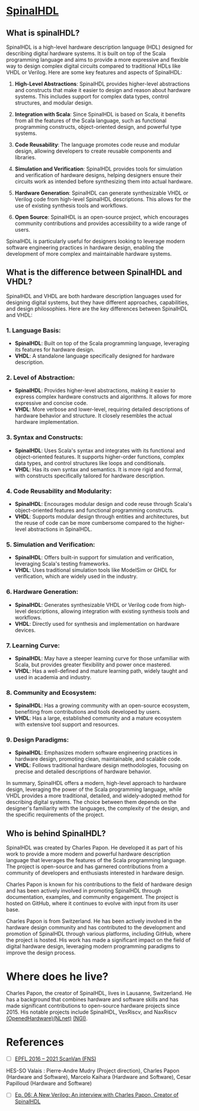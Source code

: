 # [SpinalHDL]()

## What is spinalHDL?

SpinalHDL is a high-level hardware description language (HDL) designed for describing digital hardware systems. It is built on top of the Scala programming language and aims to provide a more expressive and flexible way to design complex digital circuits compared to traditional HDLs like VHDL or Verilog. Here are some key features and aspects of SpinalHDL:

1. **High-Level Abstractions**: SpinalHDL provides higher-level abstractions and constructs that make it easier to design and reason about hardware systems. This includes support for complex data types, control structures, and modular design.

2. **Integration with Scala**: Since SpinalHDL is based on Scala, it benefits from all the features of the Scala language, such as functional programming constructs, object-oriented design, and powerful type systems.

3. **Code Reusability**: The language promotes code reuse and modular design, allowing developers to create reusable components and libraries.

4. **Simulation and Verification**: SpinalHDL provides tools for simulation and verification of hardware designs, helping designers ensure their circuits work as intended before synthesizing them into actual hardware.

5. **Hardware Generation**: SpinalHDL can generate synthesizable VHDL or Verilog code from high-level SpinalHDL descriptions. This allows for the use of existing synthesis tools and workflows.

6. **Open Source**: SpinalHDL is an open-source project, which encourages community contributions and provides accessibility to a wide range of users.

SpinalHDL is particularly useful for designers looking to leverage modern software engineering practices in hardware design, enabling the development of more complex and maintainable hardware systems.

## What is the difference between SpinalHDL and VHDL?

SpinalHDL and VHDL are both hardware description languages used for designing digital systems, but they have different approaches, capabilities, and design philosophies. Here are the key differences between SpinalHDL and VHDL:

### **1. Language Basis:**
- **SpinalHDL**: Built on top of the Scala programming language, leveraging its features for hardware design.
- **VHDL**: A standalone language specifically designed for hardware description.

### **2. Level of Abstraction:**
- **SpinalHDL**: Provides higher-level abstractions, making it easier to express complex hardware constructs and algorithms. It allows for more expressive and concise code.
- **VHDL**: More verbose and lower-level, requiring detailed descriptions of hardware behavior and structure. It closely resembles the actual hardware implementation.

### **3. Syntax and Constructs:**
- **SpinalHDL**: Uses Scala's syntax and integrates with its functional and object-oriented features. It supports higher-order functions, complex data types, and control structures like loops and conditionals.
- **VHDL**: Has its own syntax and semantics. It is more rigid and formal, with constructs specifically tailored for hardware description.

### **4. Code Reusability and Modularity:**
- **SpinalHDL**: Encourages modular design and code reuse through Scala's object-oriented features and functional programming constructs.
- **VHDL**: Supports modular design through entities and architectures, but the reuse of code can be more cumbersome compared to the higher-level abstractions in SpinalHDL.

### **5. Simulation and Verification:**
- **SpinalHDL**: Offers built-in support for simulation and verification, leveraging Scala's testing frameworks.
- **VHDL**: Uses traditional simulation tools like ModelSim or GHDL for verification, which are widely used in the industry.

### **6. Hardware Generation:**
- **SpinalHDL**: Generates synthesizable VHDL or Verilog code from high-level descriptions, allowing integration with existing synthesis tools and workflows.
- **VHDL**: Directly used for synthesis and implementation on hardware devices.

### **7. Learning Curve:**
- **SpinalHDL**: May have a steeper learning curve for those unfamiliar with Scala, but provides greater flexibility and power once mastered.
- **VHDL**: Has a well-defined and mature learning path, widely taught and used in academia and industry.

### **8. Community and Ecosystem:**
- **SpinalHDL**: Has a growing community with an open-source ecosystem, benefiting from contributions and tools developed by users.
- **VHDL**: Has a large, established community and a mature ecosystem with extensive tool support and resources.

### **9. Design Paradigms:**
- **SpinalHDL**: Emphasizes modern software engineering practices in hardware design, promoting clean, maintainable, and scalable code.
- **VHDL**: Follows traditional hardware design methodologies, focusing on precise and detailed descriptions of hardware behavior.

In summary, SpinalHDL offers a modern, high-level approach to hardware design, leveraging the power of the Scala programming language, while VHDL provides a more traditional, detailed, and widely-adopted method for describing digital systems. The choice between them depends on the designer's familiarity with the languages, the complexity of the design, and the specific requirements of the project.

## Who is behind SpinalHDL?

SpinalHDL was created by Charles Papon. He developed it as part of his work to provide a more modern and powerful hardware description language that leverages the features of the Scala programming language. The project is open-source and has garnered contributions from a community of developers and enthusiasts interested in hardware design.

Charles Papon is known for his contributions to the field of hardware design and has been actively involved in promoting SpinalHDL through documentation, examples, and community engagement. The project is hosted on GitHub, where it continues to evolve with input from its user base.

Charles Papon is from Switzerland. He has been actively involved in the hardware design community and has contributed to the development and promotion of SpinalHDL through various platforms, including GitHub, where the project is hosted. His work has made a significant impact on the field of digital hardware design, leveraging modern programming paradigms to improve the design process.

# Where does he live?

Charles Papon, the creator of SpinalHDL, lives in Lausanne, Switzerland. He has a background that combines hardware and software skills and has made significant contributions to open-source hardware projects since 2015. His notable projects include SpinalHDL, VexRiscv, and NaxRiscv [(OpenedHardware)](https://www.openedhardware.com/p/ep-06-a-new-verilog)[(NLnet)](https://nlnet.nl/events/20240411/index.html) [(NGI)](https://www.ngi.eu/event/webinar-open-source-cpu-and-soc-design/).

# References

- [ ] [EPFL 2016 – 2021 ScanVan (FNS)](https://www.epfl.ch/labs/dhlab/projects/scanvan)

HES-SO Valais : Pierre-Andre Mudry (Project direction), Charles Papon (Hardware and Software), Marcelo Kaihara (Hardware and Software), Cesar Papilloud (Hardware and Software)

- [ ] [Ep. 06: A New Verilog: An interview with Charles Papon, Creator of SpinalHDL](https://www.openedhardware.com/p/ep-06-a-new-verilog)
